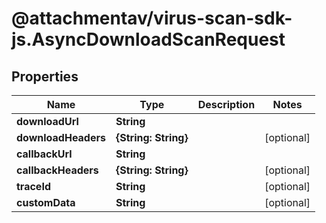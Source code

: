 # @attachmentav/virus-scan-sdk-js.AsyncDownloadScanRequest

## Properties

Name | Type | Description | Notes
------------ | ------------- | ------------- | -------------
**downloadUrl** | **String** |  | 
**downloadHeaders** | **{String: String}** |  | [optional] 
**callbackUrl** | **String** |  | 
**callbackHeaders** | **{String: String}** |  | [optional] 
**traceId** | **String** |  | [optional] 
**customData** | **String** |  | [optional] 


